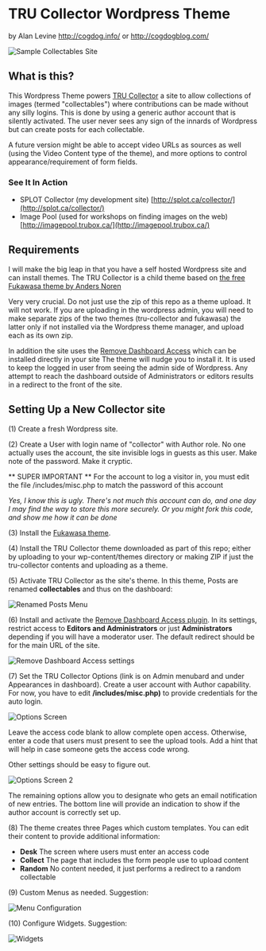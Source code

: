 # TRU Collector Wordpress Theme
by Alan Levine http://cogdog.info/ or http://cogdogblog.com/


![Sample Collectables Site](images/collector-site.jpg "Sample Collectables Site")

## What is this?
This Wordpress Theme powers [TRU Collector](http://splot.ca/collector/) a site to allow collections of images (termed "collectables") where contributions can be made without any silly logins. This is done by using a generic author account that is silently activated. The user never sees any sign of the innards of Wordpress but can create posts for each collectable.

A future version might be able to accept video URLs as sources as well (using the Video Content type of the theme), and more options to control appearance/requirement of form fields.

### See It In Action

* SPLOT Collector (my development site) [http://splot.ca/collector/](http://splot.ca/collector/)
* Image Pool (used for workshops on finding images on the web) [http://imagepool.trubox.ca/](http://imagepool.trubox.ca/)


## Requirements
I will make the big leap in that you have a self hosted Wordpress site and can install themes. The TRU Collector is a child theme based on [the free Fukawasa theme by Anders Noren](https://wordpress.org/themes/fukawasa) 

Very very crucial. Do not just use the zip of this repo as a theme upload. It will not work. If you are uploading in the wordpress admin, you will need to make separate zips of the two themes (tru-collector and fukawasa) the latter only if not installed via the Wordpress theme manager, and upload each as its own zip.

In addition the site uses the [Remove Dashboard Access](https://wordpress.org/plugins/remove-dashboard-access-for-non-admins/) which can be installed directly in your site The theme will nudge you to install it. It is used to keep the logged in user from seeing the admin side of Wordpress. Any attempt to reach the dashboard outside of Administrators or editors results in a redirect to the front of the site.


## Setting Up a New Collector site

(1) Create a fresh Wordpress site. 

(2) Create a User with login name of "collector" with Author role. No one actually uses the account, the site invisible logs in guests as this user. Make note of the password. Make it cryptic.

** SUPER IMPORTANT ** For the account to log a visitor in, you must edit the file /includes/misc.php to match the password of this account

*Yes, I know this is ugly. There's not much this account can do, and one day I may find the way to store this more securely. Or you might fork this code, and show me how it can be done*

(3) Install the [Fukawasa theme](https://wordpress.org/themes/fukawasa).

(4) Install the TRU Collector theme downloaded as part of this repo; either by uploading to your wp-content/themes directory or making  ZIP if just the tru-collector contents and uploading as a theme.

(5) Activate TRU Collector as the site's theme. In this theme, Posts are renamed **collectables** and thus on the dashboard:

![Renamed Posts Menu](images/collectables.jpg "collectables menu")

(6) Install and activate the [Remove Dashboard Access plugin](https://wordpress.org/plugins/remove-dashboard-access-for-non-admins/).   In its settings, restrict access to **Editors and Administrators** or just **Administrators** depending if you will have a moderator user. The default redirect should be for the main URL of the site.

![Remove Dashboard Access settings](images/dashboard-access-settings.jpg "Remove Dashboard Access settings")

(7) Set the TRU Collector Options (link is on Admin menubard and under Appearances in dashboard). 
Create a user account with Author capability. For now, you have to edit  **/includes/misc.php)** to provide credentials for the auto login.

![Options Screen](images/collector-options-1.jpg "options")

Leave the access code blank to allow complete open access. Otherwise, enter a code that users must present to see the upload tools. Add a hint that will help in case someone gets the access code wrong. 

Other settings should be easy to figure out. 

![Options Screen 2](images/collector-options-2.jpg "more options") 

The remaining options allow you to designate who gets an email notification of new entries. The bottom line will provide an indication to show if the author account is correctly set up.

(8) The theme creates three Pages which custom templates. You can edit their content to provide additional information:

* **Desk** The screen where users must enter an access code
* **Collect** The page that includes the form people use to upload content
* **Random** No content needed, it just performs a redirect to a random collectable

(9) Custom Menus as needed. Suggestion:

![Menu Configuration](images/menu.jpg "menu options") 

(10) Configure Widgets. Suggestion:

![Widgets](images/widgets.jpg "suggested widget set up") 


